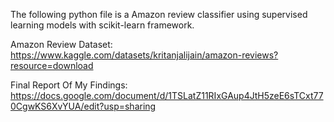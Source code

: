 The following python file is a Amazon review classifier using supervised learning models with scikit-learn framework.

Amazon Review Dataset: https://www.kaggle.com/datasets/kritanjalijain/amazon-reviews?resource=download

Final Report Of My Findings: https://docs.google.com/document/d/1TSLatZ11RIxGAup4JtH5zeE6sTCxt770CgwKS6XvYUA/edit?usp=sharing
